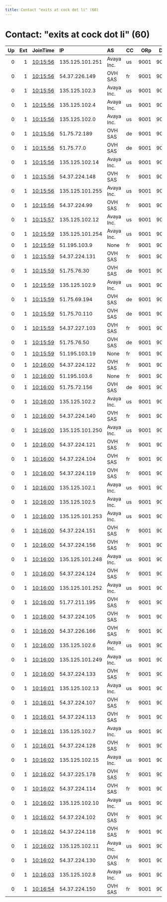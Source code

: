 ```yaml
---
title: Contact "exits at cock dot li" (60)
---
```


# Contact: "exits at cock dot li" (60)

|   Up |   Ext | JoinTime                                                                                            | IP              | AS         | CC   |   ORp |   Dirp | OS    | Version   | Nickname   |   eFamMembers |
|-----:|------:|:----------------------------------------------------------------------------------------------------|:----------------|:-----------|:-----|------:|-------:|:------|:----------|:-----------|--------------:|
|    0 |     1 | [10:15:56](https://metrics.torproject.org/rs.html#details/417197B54BB74B9EC250914244090B09597CB880) | 135.125.101.251 | Avaya Inc. | us   |  9001 |   9030 | Linux | 0.3.5.12  | Unnamed    |            60 |
|    0 |     1 | [10:15:56](https://metrics.torproject.org/rs.html#details/4EAB2FE9C9CD3CA58BDC5D06BC9BC61519312529) | 54.37.226.149   | OVH SAS    | fr   |  9001 |   9030 | Linux | 0.3.5.12  | Unnamed    |            60 |
|    0 |     1 | [10:15:56](https://metrics.torproject.org/rs.html#details/6F3D299D7A7B513CE9CF0EB929165D9A0CF30107) | 135.125.102.3   | Avaya Inc. | us   |  9001 |   9030 | Linux | 0.3.5.12  | Unnamed    |            60 |
|    0 |     1 | [10:15:56](https://metrics.torproject.org/rs.html#details/710547B23FC72B22391F9663FEF6F6AE49D1A9F9) | 135.125.102.4   | Avaya Inc. | us   |  9001 |   9030 | Linux | 0.3.5.12  | Unnamed    |            60 |
|    0 |     1 | [10:15:56](https://metrics.torproject.org/rs.html#details/86E54F341118B1D0C5E602CF139A16FD23A0F9C8) | 135.125.102.0   | Avaya Inc. | us   |  9001 |   9030 | Linux | 0.3.5.12  | Unnamed    |            60 |
|    0 |     1 | [10:15:56](https://metrics.torproject.org/rs.html#details/881912A29188C64D1A877716B9FD8DEC2200367C) | 51.75.72.189    | OVH SAS    | de   |  9001 |   9030 | Linux | 0.3.5.12  | Unnamed    |            60 |
|    0 |     1 | [10:15:56](https://metrics.torproject.org/rs.html#details/8F36B748194ABBF36097ED80DFBA50001BD31862) | 51.75.77.0      | OVH SAS    | de   |  9001 |   9030 | Linux | 0.3.5.12  | Unnamed    |            60 |
|    0 |     1 | [10:15:56](https://metrics.torproject.org/rs.html#details/92FECFB505967F536F06661D822E82B6A7E3010C) | 135.125.102.14  | Avaya Inc. | us   |  9001 |   9030 | Linux | 0.3.5.12  | Unnamed    |            60 |
|    0 |     1 | [10:15:56](https://metrics.torproject.org/rs.html#details/BDEE88AD1BF2BF83B668295DB0F9ABB6A91B22AE) | 54.37.224.148   | OVH SAS    | fr   |  9001 |   9030 | Linux | 0.3.5.12  | Unnamed    |            60 |
|    0 |     1 | [10:15:56](https://metrics.torproject.org/rs.html#details/DDC0F4C87B745827A2031B134B1C6C128AA01570) | 135.125.101.255 | Avaya Inc. | us   |  9001 |   9030 | Linux | 0.3.5.12  | Unnamed    |            60 |
|    0 |     1 | [10:15:56](https://metrics.torproject.org/rs.html#details/FAD7F0226BC8C5D63FCE9FDCC963A36D45E6BD17) | 54.37.224.99    | OVH SAS    | fr   |  9001 |   9030 | Linux | 0.3.5.12  | Unnamed    |            60 |
|    0 |     1 | [10:15:57](https://metrics.torproject.org/rs.html#details/8AE05D6D6F8F7C6306677A22F8B41CDD68616206) | 135.125.102.12  | Avaya Inc. | us   |  9001 |   9030 | Linux | 0.3.5.12  | Unnamed    |            60 |
|    0 |     1 | [10:15:59](https://metrics.torproject.org/rs.html#details/144261FF78D679D3DE14A6FADD9C00836CB85A26) | 135.125.101.254 | Avaya Inc. | us   |  9001 |   9030 | Linux | 0.3.5.12  | Unnamed    |            60 |
|    0 |     1 | [10:15:59](https://metrics.torproject.org/rs.html#details/1AB66F3F747517FD586D03E41ACCF7B53B1687BF) | 51.195.103.9    | None       | fr   |  9001 |   9030 | Linux | 0.3.5.12  | Unnamed    |            60 |
|    0 |     1 | [10:15:59](https://metrics.torproject.org/rs.html#details/625FBCCA3CB8BF9399FC7E23D17950F1825895CB) | 54.37.224.131   | OVH SAS    | fr   |  9001 |   9030 | Linux | 0.3.5.12  | Unnamed    |            60 |
|    0 |     1 | [10:15:59](https://metrics.torproject.org/rs.html#details/91629405487DCC82B47D540A3A329F61275C72E1) | 51.75.76.30     | OVH SAS    | de   |  9001 |   9030 | Linux | 0.3.5.12  | Unnamed    |            60 |
|    0 |     1 | [10:15:59](https://metrics.torproject.org/rs.html#details/945FCF15F546EB8ED3B487F24F4437443CA37B1F) | 135.125.102.9   | Avaya Inc. | us   |  9001 |   9030 | Linux | 0.3.5.12  | Unnamed    |            60 |
|    0 |     1 | [10:15:59](https://metrics.torproject.org/rs.html#details/9F0A82BFED5F3D118B3DCAAA3B89C93CB433295E) | 51.75.69.194    | OVH SAS    | de   |  9001 |   9030 | Linux | 0.3.5.12  | Unnamed    |            60 |
|    0 |     1 | [10:15:59](https://metrics.torproject.org/rs.html#details/BA7A064D6723370BC5953B625A0C09B377651C6A) | 51.75.70.110    | OVH SAS    | de   |  9001 |   9030 | Linux | 0.3.5.12  | Unnamed    |            60 |
|    0 |     1 | [10:15:59](https://metrics.torproject.org/rs.html#details/C1B016678E15DAA4CA5E4A13F9A5394A977D18D6) | 54.37.227.103   | OVH SAS    | fr   |  9001 |   9030 | Linux | 0.3.5.12  | Unnamed    |            60 |
|    0 |     1 | [10:15:59](https://metrics.torproject.org/rs.html#details/D26573F62F4F83CD421C453EA012F25416137BFB) | 51.75.76.50     | OVH SAS    | de   |  9001 |   9030 | Linux | 0.3.5.12  | Unnamed    |            60 |
|    0 |     1 | [10:15:59](https://metrics.torproject.org/rs.html#details/D32F7E789321ADC06EE42B49AC5D73137D86DBAB) | 51.195.103.19   | None       | fr   |  9001 |   9030 | Linux | 0.3.5.12  | Unnamed    |            60 |
|    0 |     1 | [10:16:00](https://metrics.torproject.org/rs.html#details/0331047B3565BB4E958B9C0105D8C1549183201D) | 54.37.224.122   | OVH SAS    | fr   |  9001 |   9030 | Linux | 0.3.5.12  | Unnamed    |            60 |
|    0 |     1 | [10:16:00](https://metrics.torproject.org/rs.html#details/04CB2DE4DA2519CC8C06591C0089539B2F842100) | 51.195.103.6    | None       | fr   |  9001 |   9030 | Linux | 0.3.5.12  | Unnamed    |            60 |
|    0 |     1 | [10:16:00](https://metrics.torproject.org/rs.html#details/0C209F78444C96CB4EAB7CB28911F1AAA6D9BE61) | 51.75.72.156    | OVH SAS    | de   |  9001 |   9030 | Linux | 0.3.5.12  | Unnamed    |            60 |
|    0 |     1 | [10:16:00](https://metrics.torproject.org/rs.html#details/0FFB1AC74E9017C470B039312064C954592FF6A1) | 135.125.102.2   | Avaya Inc. | us   |  9001 |   9030 | Linux | 0.3.5.12  | Unnamed    |            60 |
|    0 |     1 | [10:16:00](https://metrics.torproject.org/rs.html#details/23973F048779F5CBFEA7FBD6114291AB9EC7CA9F) | 54.37.224.140   | OVH SAS    | fr   |  9001 |   9030 | Linux | 0.3.5.12  | Unnamed    |            60 |
|    0 |     1 | [10:16:00](https://metrics.torproject.org/rs.html#details/24CD5DCFCB3F14C417E7752F156D4A5BDB375392) | 135.125.101.250 | Avaya Inc. | us   |  9001 |   9030 | Linux | 0.3.5.12  | Unnamed    |            60 |
|    0 |     1 | [10:16:00](https://metrics.torproject.org/rs.html#details/28F1F5E8607B5EC49C111543EBCCF06ED5947F24) | 54.37.224.121   | OVH SAS    | fr   |  9001 |   9030 | Linux | 0.3.5.12  | Unnamed    |            60 |
|    0 |     1 | [10:16:00](https://metrics.torproject.org/rs.html#details/2F504394D46B32C665C37A19EFB7A7D241FE303D) | 54.37.224.104   | OVH SAS    | fr   |  9001 |   9030 | Linux | 0.3.5.12  | Unnamed    |            60 |
|    0 |     1 | [10:16:00](https://metrics.torproject.org/rs.html#details/3FB4DC54A459B82DEF1CEF9FA43D01DFF1AE8A1F) | 54.37.224.119   | OVH SAS    | fr   |  9001 |   9030 | Linux | 0.3.5.12  | Unnamed    |            60 |
|    0 |     1 | [10:16:00](https://metrics.torproject.org/rs.html#details/53A93C5ACA58A3F9ED4C141C6083A3ED958ADC54) | 135.125.102.1   | Avaya Inc. | us   |  9001 |   9030 | Linux | 0.3.5.12  | Unnamed    |            60 |
|    0 |     1 | [10:16:00](https://metrics.torproject.org/rs.html#details/545BF354688BC763C176015D2650724240295073) | 135.125.102.5   | Avaya Inc. | us   |  9001 |   9030 | Linux | 0.3.5.12  | Unnamed    |            60 |
|    0 |     1 | [10:16:00](https://metrics.torproject.org/rs.html#details/59E2B301192927F44E764CB9C9E980912907C432) | 135.125.101.253 | Avaya Inc. | us   |  9001 |   9030 | Linux | 0.3.5.12  | Unnamed    |            60 |
|    0 |     1 | [10:16:00](https://metrics.torproject.org/rs.html#details/65ADEBB5320ACCA8310871178F90B58874E909CA) | 54.37.224.151   | OVH SAS    | fr   |  9001 |   9030 | Linux | 0.3.5.12  | Unnamed    |            60 |
|    0 |     1 | [10:16:00](https://metrics.torproject.org/rs.html#details/7119305CC5DAFDDCCCAFBA88A8E82F6083D47475) | 54.37.224.156   | OVH SAS    | fr   |  9001 |   9030 | Linux | 0.3.5.12  | Unnamed    |            60 |
|    0 |     1 | [10:16:00](https://metrics.torproject.org/rs.html#details/786D470AC15AA7FF23FE511E34FB4549FEC4C68D) | 135.125.101.248 | Avaya Inc. | us   |  9001 |   9030 | Linux | 0.3.5.12  | Unnamed    |            60 |
|    0 |     1 | [10:16:00](https://metrics.torproject.org/rs.html#details/8345A85A02F034C74669380B949A180BC8A10C33) | 54.37.224.124   | OVH SAS    | fr   |  9001 |   9030 | Linux | 0.3.5.12  | Unnamed    |            60 |
|    0 |     1 | [10:16:00](https://metrics.torproject.org/rs.html#details/96C26947DAA08557ADFCA49AB4D8709075BB279E) | 135.125.101.252 | Avaya Inc. | us   |  9001 |   9030 | Linux | 0.3.5.12  | Unnamed    |            60 |
|    0 |     1 | [10:16:00](https://metrics.torproject.org/rs.html#details/A5C652F95AA57D9B5071B0FFDAF41D33228F6145) | 51.77.211.195   | OVH SAS    | fr   |  9001 |   9030 | Linux | 0.3.5.12  | Unnamed    |            60 |
|    0 |     1 | [10:16:00](https://metrics.torproject.org/rs.html#details/BB0D6BA6BA0DF6CDDD911406B9B10118E50546AD) | 54.37.224.105   | OVH SAS    | fr   |  9001 |   9030 | Linux | 0.3.5.12  | Unnamed    |            60 |
|    0 |     1 | [10:16:00](https://metrics.torproject.org/rs.html#details/C0E940F648CE8C4E29C06E4338329D0039313AB5) | 54.37.226.166   | OVH SAS    | fr   |  9001 |   9030 | Linux | 0.3.5.12  | Unnamed    |            60 |
|    0 |     1 | [10:16:00](https://metrics.torproject.org/rs.html#details/C4F211079539B5BB19F3A079B493ECED572963A4) | 135.125.102.6   | Avaya Inc. | us   |  9001 |   9030 | Linux | 0.3.5.12  | Unnamed    |            60 |
|    0 |     1 | [10:16:00](https://metrics.torproject.org/rs.html#details/DCDAD8805A45D4D067096AB212292308E6FC0E29) | 135.125.101.249 | Avaya Inc. | us   |  9001 |   9030 | Linux | 0.3.5.12  | Unnamed    |            60 |
|    0 |     1 | [10:16:00](https://metrics.torproject.org/rs.html#details/F9A438B73BB712E023182C5EAE71CD0DEA7A6B67) | 54.37.224.133   | OVH SAS    | fr   |  9001 |   9030 | Linux | 0.3.5.12  | Unnamed    |            60 |
|    0 |     1 | [10:16:01](https://metrics.torproject.org/rs.html#details/0765247EECFAA75304A03FE7590E42F2D70B9015) | 135.125.102.13  | Avaya Inc. | us   |  9001 |   9030 | Linux | 0.3.5.12  | Unnamed    |            60 |
|    0 |     1 | [10:16:01](https://metrics.torproject.org/rs.html#details/1926CB5AF51C8A43F93A1A3FD02297C0866B5D03) | 54.37.224.107   | OVH SAS    | fr   |  9001 |   9030 | Linux | 0.3.5.12  | Unnamed    |            60 |
|    0 |     1 | [10:16:01](https://metrics.torproject.org/rs.html#details/2D64472FFBEA6B26B9D65B7EF1D5FDCFFCEDE0AF) | 54.37.224.113   | OVH SAS    | fr   |  9001 |   9030 | Linux | 0.3.5.12  | Unnamed    |            60 |
|    0 |     1 | [10:16:01](https://metrics.torproject.org/rs.html#details/68D8385ECDCEC4780588A7F54F9E1CE90D7B59CE) | 135.125.102.7   | Avaya Inc. | us   |  9001 |   9030 | Linux | 0.3.5.12  | Unnamed    |            60 |
|    0 |     1 | [10:16:01](https://metrics.torproject.org/rs.html#details/9452FC2EF21D362FE402F45A8E45E2BFD2C16A5D) | 54.37.224.128   | OVH SAS    | fr   |  9001 |   9030 | Linux | 0.3.5.12  | Unnamed    |            60 |
|    0 |     1 | [10:16:02](https://metrics.torproject.org/rs.html#details/241E4F977FBF0C78BC3A47D39BB4F75D2B04D7CB) | 135.125.102.15  | Avaya Inc. | us   |  9001 |   9030 | Linux | 0.3.5.12  | Unnamed    |            60 |
|    0 |     1 | [10:16:02](https://metrics.torproject.org/rs.html#details/2D86F7F81E5A3829B7A7D9F6559189F4151A1CB9) | 54.37.225.178   | OVH SAS    | fr   |  9001 |   9030 | Linux | 0.3.5.12  | Unnamed    |            60 |
|    0 |     1 | [10:16:02](https://metrics.torproject.org/rs.html#details/43D06B9F6F09819F7280A07BFDF1EACEE2A23CF0) | 54.37.224.114   | OVH SAS    | fr   |  9001 |   9030 | Linux | 0.3.5.12  | Unnamed    |            60 |
|    0 |     1 | [10:16:02](https://metrics.torproject.org/rs.html#details/7C2B73CC20CABF69A1C355455C270D6DCF2AB32E) | 135.125.102.10  | Avaya Inc. | us   |  9001 |   9030 | Linux | 0.3.5.12  | Unnamed    |            60 |
|    0 |     1 | [10:16:02](https://metrics.torproject.org/rs.html#details/7CE6681C5B15B2294ED10FFF08E876D97518C606) | 54.37.224.102   | OVH SAS    | fr   |  9001 |   9030 | Linux | 0.3.5.12  | Unnamed    |            60 |
|    0 |     1 | [10:16:02](https://metrics.torproject.org/rs.html#details/A7DD3284E09C3389BAE147E1EDABE3A1FE4E01A1) | 54.37.224.118   | OVH SAS    | fr   |  9001 |   9030 | Linux | 0.3.5.12  | Unnamed    |            60 |
|    0 |     1 | [10:16:02](https://metrics.torproject.org/rs.html#details/BCD751A0AE10B0D48650076B831E0D6254C98FBE) | 135.125.102.11  | Avaya Inc. | us   |  9001 |   9030 | Linux | 0.3.5.12  | Unnamed    |            60 |
|    0 |     1 | [10:16:02](https://metrics.torproject.org/rs.html#details/DBB9847EBC05E2F84EA382C5A86364FC62D0004C) | 54.37.224.130   | OVH SAS    | fr   |  9001 |   9030 | Linux | 0.3.5.12  | Unnamed    |            60 |
|    0 |     1 | [10:16:03](https://metrics.torproject.org/rs.html#details/DF6303DD773A265A67A150741F2897B8B62D2200) | 135.125.102.8   | Avaya Inc. | us   |  9001 |   9030 | Linux | 0.3.5.12  | Unnamed    |            60 |
|    0 |     1 | [10:16:54](https://metrics.torproject.org/rs.html#details/D19C862147EE429F589088FB4BD93CE6B6AA9131) | 54.37.224.150   | OVH SAS    | fr   |  9001 |   9030 | Linux | 0.3.5.12  | Unnamed    |            60 |
